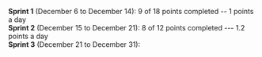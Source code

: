 **Sprint 1** (December 6 to December 14): 9 of 18 points completed -- 1 points a day  
**Sprint 2** (December 15 to December 21): 8 of 12 points completed  --- 1.2 points a day  
**Sprint 3** (December 21 to December 31): 
